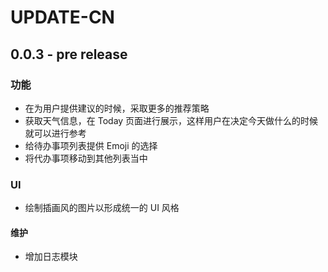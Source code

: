 # UPDATE-CN

## 0.0.3 - pre release

### 功能

* 在为用户提供建议的时候，采取更多的推荐策略
* 获取天气信息，在 Today 页面进行展示，这样用户在决定今天做什么的时候就可以进行参考
* 给待办事项列表提供 Emoji 的选择
* 将代办事项移动到其他列表当中

### UI

* 绘制插画风的图片以形成统一的 UI 风格

#### 维护

* 增加日志模块
